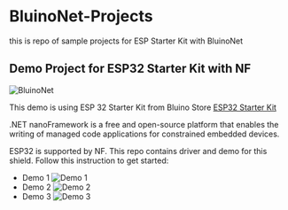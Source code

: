 # BluinoNet-Projects
this is repo of sample projects for ESP Starter Kit with BluinoNet
## Demo Project for ESP32 Starter Kit with NF

![BluinoNet](https://images.tokopedia.net/img/cache/900/VqbcmM/2021/3/21/91c34e84-ea68-4524-bc06-90e84c67463c.jpg)

This demo is using ESP 32 Starter Kit from Bluino Store [ESP32 Starter Kit](https://www.tokopedia.com/bluino/esp32-iot-starter-kit)

.NET nanoFramework is a free and open-source platform that enables the writing of managed code applications for constrained embedded devices.

ESP32 is supported by NF. This repo contains driver and demo for this shield. Follow this instruction to get started:

- Demo 1 ![Demo 1](https://storagemurahaje.blob.core.windows.net/bluinonet/blu1.jpg)
- Demo 2 ![Demo 2](https://storagemurahaje.blob.core.windows.net/bluinonet/blu2.jpg)
- Demo 3 ![Demo 3](https://storagemurahaje.blob.core.windows.net/bluinonet/blu3.jpg)
